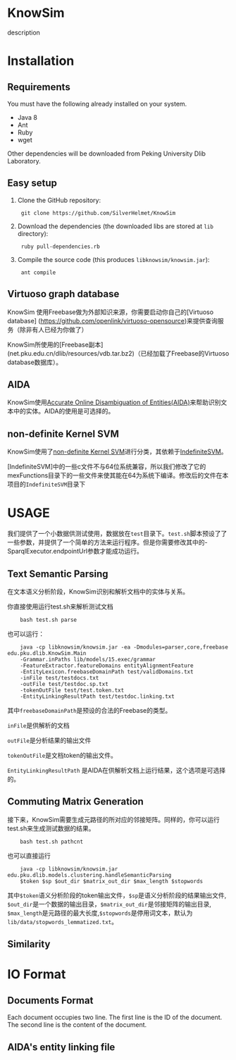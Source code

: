 # KnowSim

description

# Installation

## Requirements

You must have the following already installed on your system.

- Java 8
- Ant
- Ruby
- wget

Other dependencies will be downloaded from Peking University Dlib Laboratory.

## Easy setup

1. Clone the GitHub repository:

        git clone https://github.com/SilverHelmet/KnowSim
        
2. Download the dependencies (the downloaded libs are stored at `lib` directory):

        ruby pull-dependencies.rb
        
3. Compile the source code (this produces `libknowsim/knowsim.jar`):

        ant compile

## Virtuoso graph database

KnowSim 使用Freebase做为外部知识来源，你需要启动你自己的[Virtuoso database] (https://github.com/openlink/virtuoso-opensource)来提供查询服务（除非有人已经为你做了）

KnowSim所使用的[Freebase副本] (net.pku.edu.cn/dlib/resources/vdb.tar.bz2)（已经加载了Freebase的Virtuoso database数据库）。

## AIDA
KnowSim使用[Accurate Online Disambiguation of Entities(AIDA)](https://github.com/yago-naga/aida)来帮助识别文本中的实体。AIDA的使用是可选择的。 

## non-definite Kernel SVM
KnowSim使用了[non-definite Kernel SVM](http://empslocal.ex.ac.uk/people/staff/yy267/indefinitesvm_nips2009.zip)进行分类，其依赖于[IndefiniteSVM](http://www.di.ens.fr/~aspremon/ZIP/IndefiniteSVM.zip)。

[IndefiniteSVM]中的一些c文件不与64位系统兼容，所以我们修改了它的mexFunctions目录下的一些文件来使其能在64为系统下编译。修改后的文件在本项目的`IndefiniteSVM`目录下

# USAGE
我们提供了一个小数据供测试使用，数据放在`test`目录下。`test.sh`脚本预设了了一些参数，并提供了一个简单的方法来运行程序。但是你需要修改其中的-SparqlExecutor.endpointUrl参数才能成功运行。

## Text Semantic Parsing
在文本语义分析阶段，KnowSim识别和解析文档中的实体与关系。

你直接使用运行test.sh来解析测试文档

        bash test.sh parse
        
也可以运行：

        java -cp libknowsim/knowsim.jar -ea -Dmodules=parser,core,freebase edu.pku.dlib.KnowSim.Main 
        -Grammar.inPaths lib/models/15.exec/grammar 
        -FeatureExtractor.featureDomains entityAlignmentFeature 
        -EntityLexicon.freebaseDomainPath test/validDomains.txt 
        -inFile test/testdocs.txt 
        -outFile test/testdoc.sp.txt
        -tokenOutFile test/test.token.txt 
        -EntityLinkingResultPath test/testdoc.linking.txt
其中`freebaseDomainPath`是预设的合法的Freebase的类型。

`inFile`是供解析的文档

`outFile`是分析结果的输出文件

`tokenOutFile`是文档token的输出文件。

`EntityLinkingResultPath` 是AIDA在供解析文档上运行结果，这个选项是可选择的。

## Commuting Matrix Generation
接下来，KnowSim需要生成元路径的所对应的邻接矩阵。同样的，你可以运行test.sh来生成测试数据的结果。

        bash test.sh pathcnt
        
也可以直接运行

        java -cp libknowsim/knowsim.jar edu.pku.dlib.models.clustering.handleSemanticParsing
        $token $sp $out_dir $matrix_out_dir $max_length $stopwords
        
其中`$token`语义分析阶段的token输出文件，`$sp`是语义分析阶段的结果输出文件, `$out_dir`是一个数据的输出目录，`$matrix_out_dir`是邻接矩阵的输出目录, `$max_length`是元路径的最大长度,`$stopwords`是停用词文本，默认为`lib/data/stopwords_lemmatized.txt`。

## Similarity 

  
# IO Format
  
## Documents Format
Each document occupies two line. The first line is the ID of the document. The second line is the content of the document.
  
## AIDA's entity linking file 
  
  






        
